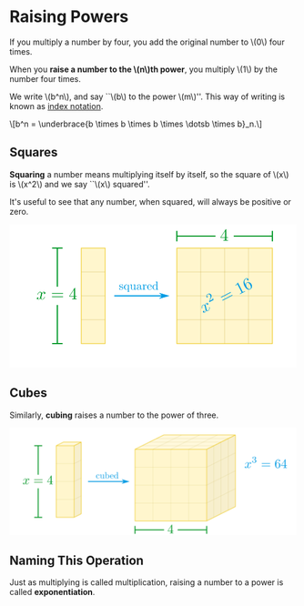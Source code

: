 # Raising Powers

If you multiply a number by four, you add the original number to \\(0\\) four times.

When you **raise a number to the \\(n\\)th power**, you multiply \\(1\\) by the number four times.

We write \\(b^n\\), and say ``\\(b\\) to the power \\(m\\)''. This way of writing is known as [index notation](indices.md).

\\[b^n = \underbrace{b \times b \times b \times \dotsb \times b}_n.\\]

## Squares

**Squaring** a number means multiplying itself by itself, so the square of \\(x\\) is \\(x^2\\) and we say ``\\(x\\) squared''.

It's useful to see that any number, when squared, will always be positive or zero.

![It's called ``square'' because it equals the area of a square with the given side length](squaring.svg "Area of Square = Square of Side Length")

## Cubes

Similarly, **cubing** raises a number to the power of three.

![It's called ``cube'' because it equals the volume of a cube with the given side length](cubing.svg "Volume of Cube = Cube of Side Length")

## Naming This Operation

Just as multiplying is called multiplication, raising a number to a power is called **exponentiation**.
